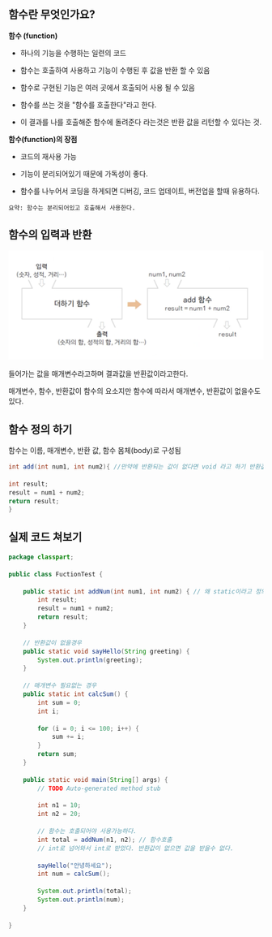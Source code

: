 ## 함수란 무엇인가요?
**함수 (function)**

- 하나의 기능을 수행하는 일련의 코드

- 함수는 호출하여 사용하고 기능이 수행된 후 값을 반환 할 수 있음

- 함수로 구현된 기능은 여러 곳에서 호출되어 사용 될 수 있음

- 함수를 쓰는 것을 "함수를 호출한다"라고 한다.

- 이 결과를 나를 호출해준 함수에 돌려준다 라는것은 반환 값을 리턴할 수 있다는 것.

**함수(function)의 장점**

- 코드의 재사용 가능

- 기능이 분리되어있기 때문에 가독성이 좋다.

- 함수를 나누어서 코딩을 하게되면 디버깅, 코드 업데이트, 버전업을 할때 유용하다.

```
요약: 함수는 분리되어있고 호출해서 사용한다.
```

## 함수의 입력과 반환

![Alt text](https://github.com/goheeji/goheeji.github.io/blob/master/assets/images/java/fuction/1.png)

들어가는 값을 매개변수라고하며 결과값을 반환값이라고한다. 

매개변수, 함수, 반환값이 함수의 요소지만 함수에 따라서 매개변수, 반환값이 없을수도 있다.

## 함수 정의 하기
함수는 이름, 매개변수, 반환 값, 함수 몸체(body)로 구성됨

```java
int add(int num1, int num2){ //만약에 반환되는 값이 없다면 void 라고 하기 반환값의 타입, 함수이름, 매개변수

int result;
result = num1 + num2;
return result;
}
```


## 실제 코드 쳐보기

```java
package classpart;

public class FuctionTest {

	public static int addNum(int num1, int num2) { // 왜 static이라고 정의했는지는 나중에 설명 여기서는 함수의 기능에 대해서만 얘기한다.
		int result;
		result = num1 + num2;
		return result;
	}

	// 반환값이 없을경우
	public static void sayHello(String greeting) {
		System.out.println(greeting);
	}

	// 매개변수 필요없는 경우
	public static int calcSum() {
		int sum = 0;
		int i;

		for (i = 0; i <= 100; i++) {
			sum += i;
		}
		return sum;
	}

	public static void main(String[] args) {
		// TODO Auto-generated method stub

		int n1 = 10;
		int n2 = 20;

		// 함수는 호출되어야 사용가능하다.
		int total = addNum(n1, n2); // 함수호출
		// int로 넘어와서 int로 받았다. 반환값이 없으면 값을 받을수 없다.
		
		sayHello("안녕하세요");
		int num = calcSum();

		System.out.println(total);
		System.out.println(num);
	}

}

```


